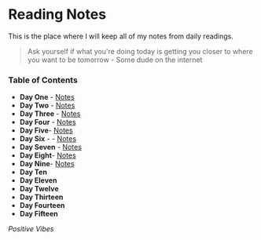 
# Reading Notes

This is the place where I will keep all of my notes from daily readings.

> Ask yourself if what you're doing today is getting you closer to where you want to be tomorrow - Some dude on the internet

### Table of Contents

- **Day One** - [Notes](class-01.md)
- **Day Two** - [Notes](class-02.md)
- **Day Three** - [Notes](class-03.md)
- **Day Four** - [Notes](class-04.md)
- **Day Five**- [Notes](class-05.md)
- **Day Six** - - [Notes](class-06.md)
- **Day Seven** - [Notes](class-07.md)
- **Day Eight**- [Notes](class-08.md)
- **Day Nine**- [Notes](class-09.md)
- **Day Ten**
- **Day Eleven**
- **Day Twelve**
- **Day Thirteen**
- **Day Fourteen**
- **Day Fifteen**


*Positive Vibes*
